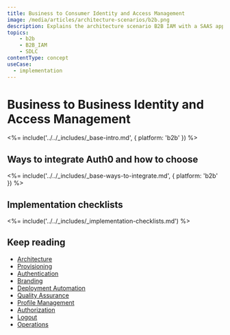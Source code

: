 ```yaml
---
title: Business to Consumer Identity and Access Management
image: /media/articles/architecture-scenarios/b2b.png
description: Explains the architecture scenario B2B IAM with a SAAS application.
topics:
    - b2b
    - B2B_IAM
    - SDLC
contentType: concept
useCase:
  - implementation
---
```


# Business to Business Identity and Access Management

<%= include('../../_includes/_base-intro.md', { platform: 'b2b' }) %>

## Ways to integrate Auth0 and how to choose

<%= include('../../_includes/_base-ways-to-integrate.md', { platform: 'b2b' }) %>

## Implementation checklists

<%= include('../../_includes/_implementation-checklists.md') %>

## Keep reading

* [Architecture](/architecture-scenarios/implementation/b2b/b2b-architecture)
* [Provisioning](/architecture-scenarios/implementation/b2b/b2b-provisioning)
* [Authentication](/architecture-scenarios/implementation/b2b/b2b-authentication)
* [Branding](/architecture-scenarios/implementation/b2b/b2b-branding)
* [Deployment Automation](/architecture-scenarios/implementation/b2b/b2b-deployment)
* [Quality Assurance](/architecture-scenarios/implementation/b2b/b2b-qa)
* [Profile Management](/architecture-scenarios/implementation/b2b/b2b-profile-mgmt)
* [Authorization](/architecture-scenarios/implementation/b2b/b2b-authorization)
* [Logout](/architecture-scenarios/implementation/b2b/b2b-logout)
* [Operations](/architecture-scenarios/implementation/b2b/b2b-operations)
